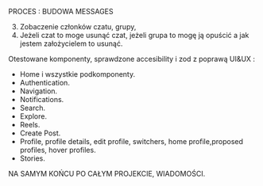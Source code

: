 PROCES : BUDOWA MESSAGES

3. Zobaczenie członków czatu, grupy,
4. Jeżeli czat to moge usunąć czat, jeżeli grupa to mogę ją opuścić a jak jestem założycielem to usunąć.

Otestowane komponenty, sprawdzone accesibility i zod z poprawą UI&UX :

- Home i wszystkie podkomponenty.
- Authentication.
- Navigation.
- Notifications.
- Search.
- Explore.
- Reels.
- Create Post.
- Profile, profile details, edit profile, switchers, home profile,proposed profiles, hover profiles.
- Stories.

NA SAMYM KOŃCU PO CAŁYM PROJEKCIE, WIADOMOŚCI.
